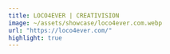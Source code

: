 ```yaml
---
title: LOCO4EVER | CREATIVISION
image: ~/assets/showcase/loco4ever.com.webp
url: "https://loco4ever.com/"
highlight: true
---
```

